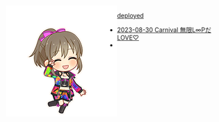 <img src="imgs/yukko01.png" align="left">

[deployed](https://github.com/pekohitsuji/matsuri/blob/master/README.md)

- [2023-08-30 Carnival 無限L∞PだLOVE♡](2023-08-30-carnival-ss.md)
- 